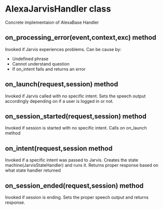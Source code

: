 # AlexaJarvisHandler class
Concrete implementaion of AlexaBase Handler

## on_processing_error(event,context,exc) method
Invoked if Jarvis experiences problems. Can be cause by:
 - Undefined phrase 
 - Cannot understand question
 - If on_intent fails and returns an error

## on_launch(request,session) method
Invoked if Jarvis called with no specific intent. Sets the speech output
accordingly depending on if a user is logged in or not.

## on_session_started(request,session) method
Invoked if session is started with no specific intent. Calls on on_launch method

## on_intent(request,session method
Invoked if a specific intent was passed to Jarvis.
Creates the state machine(JarvisStateHandler) and runs it.
Returns proper response based on what state handler returned

## on_session_ended(request,session) method
Invoked if session is ending. Sets the proper speech output
and returns response.
